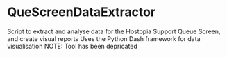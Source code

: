 # QueScreenDataExtractor
Script to extract and analyse data for the Hostopia Support Queue Screen, and create visual reports
Uses the Python Dash framework for data visualisation
NOTE: Tool has been depricated
